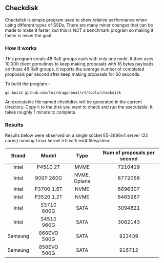 ## Checkdisk ##

Checkdisk is simple program used to show relative performance when using different types of SSDs. There are many minor changes that can be made to make it faster, but this is _NOT_ a benchmark program so making it faster is never the goal.

### How it works ###

This program creats 48 Raft groups each with only one node. It then uses 10,000 client goroutines to keep making proposals with 16 bytes payloads on those 48 Raft groups. It reports the average number of completed proposals per second after keep making proposals for 60 seconds.

To build the program - 
```
go build github.com/lni/dragonboat/v4/tools/checkdisk
```

An executable file named checkdisk will be generated in the current directory. Copy it to the disk you want to check and run the executable. It takes roughly 1 minute to complete. 

### Results ###

Results below were observed on a single socket E5-2696v4 server (22 cores) running Linux kernel 5.0 with ext4 filesystem.

|Brand|Model|Type|Num of proposals per second|
|:---:|:---:|:--:|:-------------------------:|
|Intel|P4510 2T|MVME|7210419|
|Intel|900P 280G|NVME, Optane|6772066|
|Intel|P3700 1.6T|NVME|6896307|
|Intel|P3520 1.2T|NVME|6465987|
|Intel|S3710 800G|SATA|3094821|
|Intel|S4510 960G|SATA|3082143|
|Samsung|860EVO 500G|SATA|922439|
|Samsung|850EVO 500G|SATA|916712|
